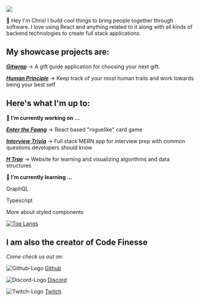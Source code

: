 
**![](https://lh4.googleusercontent.com/Z3yeyk9nPQgPE5bp3bAn3kVlQ6-pM6qsHYyo-ASZ2YMOX65PyBKf-TaPecHi8Dr13KGQi4Ah5gm6vyRW_DthC4Lrz_fcg2Yoey5eCnm3SqM3CxDxzvI-8zNYKLxoxRH8Wdzo6Y6THDs)**

👋 Hey I'm Chris! I build cool things to bring people together through software. I love using React and anything related to it along with all kinds of backend technologies to create full stack applications.

## **My showcase projects are:**

[***Gitwrap***](https://github.com/anonymous-animals/gitwrap-frontend) 
-> A gift guide application for choosing your next gift.

[***Human Principle***](https://github.com/chris-a-phillips/human-principle-frontend)
-> Keep track of your most human traits and work towards being your best self

## **Here's what I'm up to:**

**🔭 I’m currently working on ...**

[***Enter the Faang***](https://github.com/chris-a-phillips/enter-the-faang) -> React based "roguelike" card game

[***Interview Trivia***](https://github.com/chris-a-phillips/interview-trivia) -> Full stack MERN app for interview prep with common questions developers should know

[***H Trae***](https://github.com/chris-a-phillips/h-trae) -> Website for learning and visualizing algorithms and data structures

**🌱 I’m currently learning ...**

GraphQL

Typescript

More about styled components


[![Top Langs](https://github-readme-stats.vercel.app/api/top-langs/?username=chris-a-phillips&layout=compact)](https://github.com/chris-a-phillips/github-readme-stats)



## I am also the creator of Code Finesse

*Come check us out on:*

![Github-Logo][github]
[Github](https://github.com/code-finesse)

![Discord-Logo][discord]
 [Discord](https://discord.gg/ps7MdwvsFu)

![Twitch-Logo][twitch]
[Twitch](https://www.twitch.tv/codefinesse)

[github]: https://upload.wikimedia.org/wikipedia/commons/thumb/9/91/Octicons-mark-github.svg/200px-Octicons-mark-github.svg.png "Code Finesse Github Organization"

[discord]: https://upload.wikimedia.org/wikipedia/commons/thumb/c/ca/Discord_Color_Text_Logo.svg/200px-Discord_Color_Text_Logo.svg.png "Code Finesse Discord Server"

[twitch]: https://upload.wikimedia.org/wikipedia/commons/thumb/2/26/Twitch_logo.svg/200px-Twitch_logo.svg.png "Code Finesse Twitch Channel"
